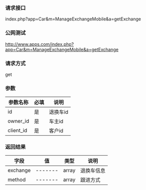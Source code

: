 ### **请求接口**
index.php?app=Car&m=ManageExchangeMobile&a=getExchange



### **公网测试**
http://www.apps.com/index.php?app=Car&m=ManageExchangeMobile&a=getExchange

### **请求方式**
get


### **参数**
| 参数名称  |必填|     说明      |
|------|-----|------|
| id| 是 |   退换车id  |  
| owner_id| 是 |   车主id  | 
| client_id| 是 |   客户id  | 

### **返回结果**
|字段        |值          |类型    |说明        |
| ---------  |--------    |-------- |--------  |
|exchange|-------   |array  |退换车信息  |
|method|-------   |array  |跟进方式  |
